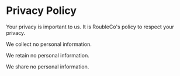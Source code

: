 # Privacy Policy

Your privacy is important to us. It is RoubleCo's policy to respect your privacy.

We collect no personal information.

We retain no personal information.

We share no personal information.
